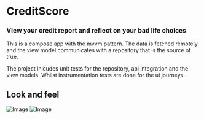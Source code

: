 # CreditScore

### View your credit report and reflect on your bad life choices

This is a compose app with the mvvm pattern. The data is fetched remotely and the view model communicates 
with a repository that is the source of true. 

The project inlcudes unit tests for the repository, api integration and the view models. Whilst instrumentation tests are done for the ui journeys.

## Look and feel

![Image](https://user-images.githubusercontent.com/17140850/143771608-f1698f73-9fd0-459d-91f2-4d3a93705b3b.png)  ![Image](https://user-images.githubusercontent.com/17140850/143771663-7fb8b962-55ef-4d26-86a4-59e8f6f2cea6.png)

